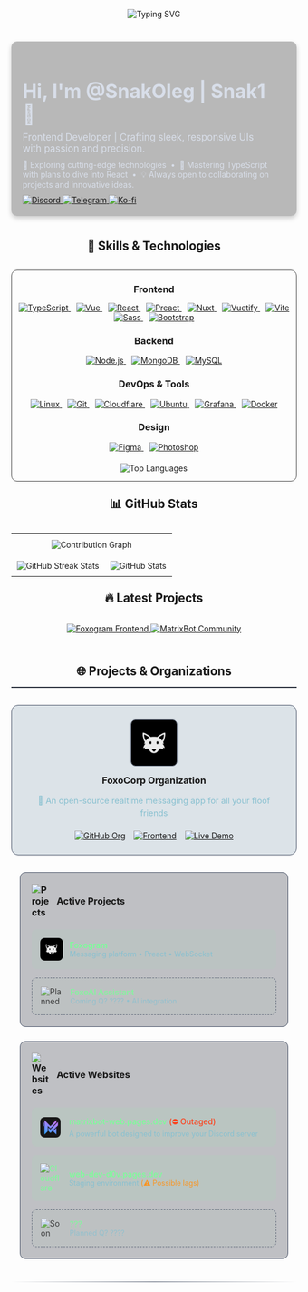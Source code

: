 <!-- Animated Welcome Banner -->
<p align="center">
  <img src="https://readme-typing-svg.demolab.com?font=Jersey+20&size=50&duration=3000&pause=5000&color=F74936&center=true&vCenter=true&random=true&width=435&separator=%3C&lines=Welcome+to+my+profile%3CNice+to+meet+you" alt="Typing SVG" />
</p>

<div style="max-width: 900px; margin: 40px auto; background:rgba(24, 24, 24, 0.30); color: #D8DEE9; border-radius: 10px; padding: 20px; box-shadow: 0 4px 8px rgba(0,0,0,0.2); display: flex; align-items: center;">

  <div style="flex: 1; padding-right: 20px; text-align: left;">
    <h1 style="font-size:2.4em; margin-bottom: 10px;">Hi, I'm <strong>@SnakOleg | Snak1</strong> 👋</h1>
    <p style="font-size:1.2em; margin: 10px 0;">
      Frontend Developer | Crafting sleek, responsive UIs with passion and precision.
    </p>
    <p style="font-size:1em; margin: 10px 0;">
      👀 Exploring cutting-edge technologies &nbsp;&bull;&nbsp; 🌱 Mastering TypeScript with plans to dive into React &nbsp;&bull;&nbsp; 💡 Always open to collaborating on projects and innovative ideas.
    </p>

<!-- Socials Buttons -->
<div>
  <a href="https://discord.com/users/Snak1" target="_blank">
    <img src="https://img.shields.io/badge/Discord-Snak1-7289DA?style=for-the-badge&logo=discord&logoColor=white" alt="Discord">
  </a>
  <a href="https://t.me/The_Nikeri" target="_blank">
    <img src="https://img.shields.io/badge/Telegram-@The__Nikeri-26A5E4?style=for-the-badge&logo=telegram&logoColor=white" alt="Telegram">
  </a>
  <a href="https://ko-fi.com/snakoleg" target="_blank">
    <img src="https://img.shields.io/badge/Buy me a coffee-FF5CA1?style=for-the-badge&logo=ko-fi&logoColor=white" alt="Ko-fi">
  </a>
</div>
</div>
</div>
<!-- Skills Section -->
<h2 align="center">🚀 Skills & Technologies</h2>
<div align="center" style="margin-top: 30px; border: 1px solid #444;border-radius: 10px; max-width: 800px; margin-left: auto; margin-right: auto;">
  <!-- Frontend Skills -->
  <h3 style="margin-bottom: 10px;">Frontend</h3>
  <p>
    <!-- TypeScript -->
    <a href="https://www.typescriptlang.org/" target="_blank" style="margin: 0 5px;">
      <img src="https://go-skill-icons.vercel.app/api/icons?i=ts&theme=dark" alt="TypeScript">
    </a>
    <!-- Vue -->
    <a href="https://vuejs.org/" target="_blank" style="margin: 0 5px;">
      <img src="https://go-skill-icons.vercel.app/api/icons?i=vue&theme=dark" alt="Vue">
    </a>
    <!-- React -->
    <a href="https://reactjs.org/" target="_blank" style="margin: 0 5px;">
      <img src="https://go-skill-icons.vercel.app/api/icons?i=react&theme=dark" alt="React">
    </a>
    <!-- Preact -->
    <a href="https://preactjs.com/" target="_blank" style="margin: 0 5px;">
      <img src="https://go-skill-icons.vercel.app/api/icons?i=preact&theme=dark" alt="Preact">
    </a>
    <!-- Nuxt -->
    <a href="https://nuxtjs.org/" target="_blank" style="margin: 0 5px;">
      <img src="https://go-skill-icons.vercel.app/api/icons?i=nuxt&theme=dark" alt="Nuxt">
    </a>
    <!-- Vuetify -->
    <a href="https://vuetifyjs.com/" target="_blank" style="margin: 0 5px;">
      <img src="https://go-skill-icons.vercel.app/api/icons?i=vuetify&theme=dark" alt="Vuetify">
    </a>
    <!-- Vite -->
    <a href="https://vitejs.dev/" target="_blank" style="margin: 0 5px;">
      <img src="https://go-skill-icons.vercel.app/api/icons?i=vite&theme=dark" alt="Vite">
    </a>
    <!-- Sass -->
    <a href="https://sass-lang.com/" target="_blank" style="margin: 0 5px;">
      <img src="https://go-skill-icons.vercel.app/api/icons?i=sass&theme=dark" alt="Sass">
    </a>
    <!-- Bootstrap -->
    <a href="https://getbootstrap.com/" target="_blank" style="margin: 0 5px;">
      <img src="https://go-skill-icons.vercel.app/api/icons?i=bootstrap&theme=dark" alt="Bootstrap">
    </a>
  </p>
  <!-- Backend Skills -->
  <h3 >Backend</h3>
  <p>
    <!-- Node.js -->
    <a href="https://nodejs.org/" target="_blank" style="margin: 0 5px;">
      <img src="https://go-skill-icons.vercel.app/api/icons?i=nodejs&theme=dark" alt="Node.js">
    </a>
    <!-- MongoDB -->
    <a href="https://www.mongodb.com/" target="_blank" style="margin: 0 5px;">
      <img src="https://go-skill-icons.vercel.app/api/icons?i=mongodb&theme=dark" alt="MongoDB">
    </a>
    <!-- MySQL -->
    <a href="https://www.mysql.com/" target="_blank" style="margin: 0 5px;">
      <img src="https://go-skill-icons.vercel.app/api/icons?i=mysql&theme=dark" alt="MySQL">
    </a>
  </p>
  <!-- DevOps & Tools -->
  <h3 >DevOps & Tools</h3>
  <p>
    <!-- Linux -->
    <a href="https://www.linux.org/" target="_blank" style="margin: 0 5px;">
      <img src="https://go-skill-icons.vercel.app/api/icons?i=linux&theme=dark" alt="Linux">
    </a>
    <!-- Git -->
    <a href="https://git-scm.com/" target="_blank" style="margin: 0 5px;">
      <img src="https://go-skill-icons.vercel.app/api/icons?i=git&theme=dark" alt="Git">
    </a>
    <!-- Cloudflare -->
    <a href="https://www.cloudflare.com/" target="_blank" style="margin: 0 5px;">
      <img src="https://go-skill-icons.vercel.app/api/icons?i=cloudflare&theme=dark" alt="Cloudflare">
    </a>
    <!-- Ubuntu -->
    <a href="https://ubuntu.com/" target="_blank" style="margin: 0 5px;">
      <img src="https://go-skill-icons.vercel.app/api/icons?i=ubuntu&theme=dark" alt="Ubuntu">
    </a>
    <!-- Grafana -->
    <a href="https://grafana.com/" target="_blank" style="margin: 0 5px;">
      <img src="https://go-skill-icons.vercel.app/api/icons?i=grafana&theme=dark" alt="Grafana">
    </a>
    <!-- Docker -->
    <a href="https://www.docker.com/" target="_blank" style="margin: 0 5px;">
      <img src="https://go-skill-icons.vercel.app/api/icons?i=docker&theme=dark" alt="Docker">
    </a>
  </p>
  <!-- Design -->
  <h3 >Design</h3>
  <p>
    <!-- Figma -->
    <a href="https://www.figma.com/" target="_blank" style="margin: 0 5px;">
      <img src="https://go-skill-icons.vercel.app/api/icons?i=figma&theme=dark" alt="Figma">
    </a>
    <a href="https://www.adobe.com/products/photoshop.html" target="_blank" style="margin: 0 5px;">
      <img src="https://go-skill-icons.vercel.app/api/icons?i=photoshop&theme=dark" alt="Photoshop">
    </a> 
  </p>
  
  <!-- Top Languages Stats -->
  <p style="margin-top: 20px;">
    <img src="https://github-readme-stats-peach-beta.vercel.app/api/top-langs/?username=SnakOleg&layout=compact&card_width=700&theme=dracula&count_private=true&include_all_commits=true&border_color=595959&orgs=foxocorp&include_orgs=true" alt="Top Languages">
  </p>
</div>

<!-- GitHub Stats Section -->
<h2 align="center" style="margin-top: 25px; padding-bottom: 15px">📊 GitHub Stats</h2>
<table align="center" style="border-collapse: collapse;">
  <tr>
    <td colspan="2" align="center" style="padding: 10px;">
      <img src="https://github-readme-activity-graph.vercel.app/graph?username=SnakOleg&theme=github-compact&height=450&area=true&border_color=595959" alt="Contribution Graph">
    </td>
  </tr>
  <tr>
    <td align="center" style="padding: 10px;">
      <img src="https://github-readme-streak-stats-phi-dusky.vercel.app/?user=SnakOleg&include_orgs=true&include_all_commits=true&show_icons=true&theme=dracula&&border=595959" alt="GitHub Streak Stats">
    </td>
    <td align="center" style="padding: 10px;">
      <img src="https://github-readme-stats-peach-beta.vercel.app/api?username=SnakOleg&show_icons=true&theme=dracula&count_private=true&include_all_commits=true&border_color=595959" alt="GitHub Stats">
    </td>
  </tr>
</table>

<!-- Latest Projects Section -->
<h2 align="center" style="margin-top: 25px; padding-bottom: 15px">🔥 Latest Projects</h2>
<div align="center">
  <!-- Репозиторий из организации -->
  <a href="https://github.com/foxocorp/foxogram-frontend">
    <img src="https://github-readme-stats-peach-beta.vercel.app/api/pin/?username=foxoCorp&repo=foxogram-frontend&theme=dracula&border_color=595959" alt="Foxogram Frontend">
  </a>
  <!-- Ваш личный репозиторий -->
  <a href="https://github.com/SnakOleg/MatrixBot">
    <img src="https://github-readme-stats-peach-beta.vercel.app/api/pin/?username=foxoCorp&repo=Foxomoji&theme=dracula&border_color=595959" alt="MatrixBot Community">
  </a>
</div>

<!-- Projects & Organizations Section -->
<h2 align="center" style="padding: 25px 0 15px; border-bottom: 2px solid #2E3440; position: relative;">
  🌐 Projects & Organizations
</h2>

<!-- FoxoCorp Card -->
<div align="center" style="margin: 30px 0; background: rgba(39, 79, 114, 0.15); padding: 25px; border-radius: 12px; border: 1px solid #4C566A; position: relative;">
  <div style="display: flex; justify-content: center; margin-bottom: 15px;">
    <img src="./assets/foxogram.png" style="border-radius: 8px; width: 80px; height: 80px; object-fit: cover; border: 1px solid #4C566A;" alt="Foxogram Logo">
  </div>
  <h3 style="margin: 0 0 15px 0; display: flex; align-items: center; justify-content: center; gap: 10px;">
    FoxoCorp Organization
  </h3>
  <p style="margin: 0; font-size: 1.05em; color: #88C0D0; max-width: 600px; line-height: 1.5;">
    🚀 An open-source realtime messaging app for all your floof friends
  </p>
  <div style="margin-top: 20px; display: flex; gap: 15px; justify-content: center; flex-wrap: wrap;">
    <a href="https://github.com/foxocorp" target="_blank">
      <img src="https://img.shields.io/badge/Organization-4a89ff?style=for-the-badge&logo=github&logoColor=white" alt="GitHub Org">
    </a>
    <a href="https://github.com/foxocorp/foxogram-frontend" target="_blank">
      <img src="https://img.shields.io/badge/Frontend-000000?logo=react&style=for-the-badge" alt="Frontend">
    </a>
    <a href="https://app.foxogram.su" target="_blank">
      <img src="https://img.shields.io/badge/Production_Demo-007BFF?style=for-the-badge&logo=vercel&logoColor=white" alt="Live Demo">
    </a>
  </div>
</div>
<!-- Projects Grid -->
<div style="display: grid; grid-template-columns: repeat(auto-fit, minmax(320px, 1fr)); gap: 25px; padding: 0 15px; margin-top: 30px;">
  <!-- Projects Card -->
  <div style="background: rgba(46, 52, 64, 0.3); padding: 20px; border-radius: 10px; border: 1px solid #4C566A;">
    <h3 style="margin: 0 0 20px 0; display: flex; align-items: center; gap: 12px;">
      <img src="https://img.icons8.com/fluency/48/000000/rocket.png" width="32" alt="Projects">
      Active Projects
    </h3>
    <div style="display: flex; flex-direction: column; gap: 15px;">
      <!-- Foxogram -->
      <a href="https://github.com/foxocorp/foxogram-frontend" 
         style="display: block; padding: 15px; 
                background: rgba(121, 255, 151, 0.05); 
                border-radius: 8px; 
                transition: transform 0.2s ease;
                text-decoration: none; color: inherit;">
        <div style="display: flex; align-items: center; gap: 12px;">
          <img src="./assets/foxogram.png" width="40" style="border-radius: 8px;" alt="Foxogram">
          <div>
            <div style="font-weight: 600; color: #79ff97;">Foxogram</div>
            <div style="font-size: 0.9em; color: #88C0D0;">Messaging platform • Preact • WebSocket</div>
          </div>
        </div>
      </a>
      <!-- Planned Project -->
      <div style="padding: 15px; background: rgba(121, 255, 151, 0.03); 
                border-radius: 8px; opacity: 0.8;
                border: 1px dashed #4C566A;">
        <div style="display: flex; align-items: center; gap: 12px;">
          <img src="https://img.icons8.com/?size=100&id=Imv4VIewVo4o&format=png&color=4a89ff" width="40" alt="Planned">
          <div>
            <div style="font-weight: 600; color: #79ff97;">FoxoAI Assistant</div>
            <div style="font-size: 0.9em; color: #88C0D0;">Coming Q? ???? • AI integration</div>
          </div>
        </div>
      </div>
    </div>
  </div>
  <!-- Websites Card -->
  <div style="background: rgba(46, 52, 64, 0.3); padding: 20px; border-radius: 10px; border: 1px solid #4C566A;">
    <h3 style="margin: 0 0 20px 0; display: flex; align-items: center; gap: 12px;">
      <img src="https://img.icons8.com/fluency/48/000000/domain.png" width="32" alt="Websites">
      Active Websites
    </h3>
    <div style="display: flex; flex-direction: column; gap: 15px;">
      <!-- Main Website -->
      <a href="https://matrixbot-web.pages.dev" 
         style="display: flex; align-items: center; gap: 15px;
                padding: 15px; border-radius: 8px;
                background: rgba(121, 255, 151, 0.07);
                transition: transform 0.2s ease;
                text-decoration: none; color: #79ff97;">
        <img src="./assets/matrixbot.png" style="border-radius: 8px" width="36" alt="Globe">
        <div>
          <div style="font-weight: 500;">matrixbot-web.pages.dev <span style="color: #fa4521">(⛔ Outaged)</span></div>
          <div style="font-size: 0.9em; color: #88C0D0;">A powerful bot designed to improve your Discord server</div>
        </div>
      </a>
      <!-- Dev Instance -->
      <a href="https://web-dev-d0v.pages.dev" 
         style="display: flex; align-items: center; gap: 15px;
                padding: 15px; border-radius: 8px;
                background: rgba(121, 255, 151, 0.07);
                transition: transform 0.2s ease;
                text-decoration: none; color: #79ff97;">
        <img src="https://img.icons8.com/color/48/000000/cloudflare.png" width="36" alt="Cloudflare">
        <div>
          <div style="font-weight: 500;">web-dev-d0v.pages.dev</div>
          <div style="font-size: 0.9em; color: #88C0D0;">Staging environment <span style="color: #fa9521">(⚠️ Possible lags)</span></div>
        </div>
      </a>
      <!-- Future Project -->
      <div style="display: flex; align-items: center; gap: 15px;
                padding: 15px; border-radius: 8px;
                background: rgba(121, 255, 151, 0.03);
                border: 1px dashed #4C566A;
                opacity: 0.8;">
        <img src="https://img.icons8.com/color/48/000000/coming-soon.png" width="36" alt="Soon">
        <div>
          <div style="font-weight: 500; color: #79ff97;">???</div>
          <div style="font-size: 0.9em; color: #88C0D0;">Planned Q? ????</div>
        </div>
      </div>
    </div>
  </div>
</div>

<!-- Divider -->
<hr style="border: 0; height: 1px; background: linear-gradient(90deg, transparent 0%, #4C566A 50%, transparent 100%); margin: 40px 0;">
